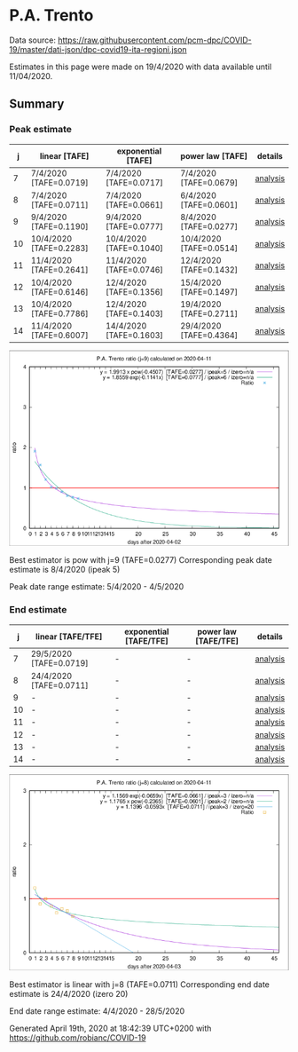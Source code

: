 # P.A. Trento


Data source: https://raw.githubusercontent.com/pcm-dpc/COVID-19/master/dati-json/dpc-covid19-ita-regioni.json

Estimates in this page were made on 19/4/2020 with data available until 11/04/2020.


## Summary 

### Peak estimate 
|j|linear [TAFE]|exponential [TAFE]|power law [TAFE]|details|
|---|----|-----------|---------|-------|
|7|7/4/2020 [TAFE=0.0719]|7/4/2020 [TAFE=0.0717]|7/4/2020 [TAFE=0.0679]|[analysis](COVID-19_p.a._trento_j7_2020-04-11.md)|
|8|7/4/2020 [TAFE=0.0711]|7/4/2020 [TAFE=0.0661]|6/4/2020 [TAFE=0.0601]|[analysis](COVID-19_p.a._trento_j8_2020-04-11.md)|
|9|9/4/2020 [TAFE=0.1190]|9/4/2020 [TAFE=0.0777]|8/4/2020 [TAFE=0.0277]|[analysis](COVID-19_p.a._trento_j9_2020-04-11.md)|
|10|10/4/2020 [TAFE=0.2283]|10/4/2020 [TAFE=0.1040]|10/4/2020 [TAFE=0.0514]|[analysis](COVID-19_p.a._trento_j10_2020-04-11.md)|
|11|11/4/2020 [TAFE=0.2641]|11/4/2020 [TAFE=0.0746]|12/4/2020 [TAFE=0.1432]|[analysis](COVID-19_p.a._trento_j11_2020-04-11.md)|
|12|10/4/2020 [TAFE=0.6146]|12/4/2020 [TAFE=0.1356]|15/4/2020 [TAFE=0.1497]|[analysis](COVID-19_p.a._trento_j12_2020-04-11.md)|
|13|10/4/2020 [TAFE=0.7786]|12/4/2020 [TAFE=0.1403]|19/4/2020 [TAFE=0.2711]|[analysis](COVID-19_p.a._trento_j13_2020-04-11.md)|
|14|11/4/2020 [TAFE=0.6007]|14/4/2020 [TAFE=0.1603]|29/4/2020 [TAFE=0.4364]|[analysis](COVID-19_p.a._trento_j14_2020-04-11.md)|

![best peak estimate](COVID-19_p.a._trento_j9_2020-04-11.png)

Best estimator is pow with j=9 (TAFE=0.0277)
Corresponding peak date estimate is 8/4/2020 (ipeak 5)


Peak date range estimate: 5/4/2020 - 4/5/2020

### End estimate 
|j|linear [TAFE/TFE]|exponential [TAFE/TFE]|power law [TAFE/TFE]|details|
|---|----|-----------|---------|-------|
|7|29/5/2020 [TAFE=0.0719]|-|-|[analysis](COVID-19_p.a._trento_j7_2020-04-11.md)|
|8|24/4/2020 [TAFE=0.0711]|-|-|[analysis](COVID-19_p.a._trento_j8_2020-04-11.md)|
|9|-|-|-|[analysis](COVID-19_p.a._trento_j9_2020-04-11.md)|
|10|-|-|-|[analysis](COVID-19_p.a._trento_j10_2020-04-11.md)|
|11|-|-|-|[analysis](COVID-19_p.a._trento_j11_2020-04-11.md)|
|12|-|-|-|[analysis](COVID-19_p.a._trento_j12_2020-04-11.md)|
|13|-|-|-|[analysis](COVID-19_p.a._trento_j13_2020-04-11.md)|
|14|-|-|-|[analysis](COVID-19_p.a._trento_j14_2020-04-11.md)|

![best zero estimate](COVID-19_p.a._trento_j8_2020-04-11.png)

Best estimator is linear with j=8 (TAFE=0.0711)
Corresponding end date estimate is 24/4/2020 (izero 20)


End date range estimate: 4/4/2020 - 28/5/2020

Generated April 19th, 2020 at 18:42:39 UTC+0200 with https://github.com/robianc/COVID-19
